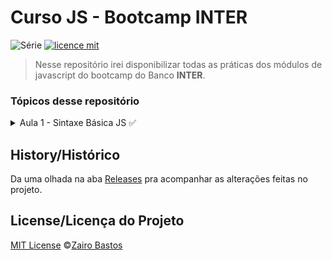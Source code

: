 # Curso JS - Bootcamp INTER

![Série](https://img.shields.io/badge/ZairoBastos-BootcampInter-blue)
[![licence mit](https://img.shields.io/badge/licence-MIT-orange.svg)](https://github.com/zairobastos/Curso-JS-Bootcamp-INTER/blob/master/LICENSE)

> Nesse repositório irei disponibilizar todas as práticas dos módulos de javascript do bootcamp do Banco **INTER**.

### Tópicos desse repositório
<div>
    <details>
        <summary>Aula 1 - Sintaxe Básica JS ✅</summary>
        <div>
            <table>
                <thead>
                    <tr>
                        <th>
                            Conteúdo
                        </th>
                    </tr>
                </thead>
                <tbody>
                    <tr>
                        <td>
                            <a href="Sintaxe Básica JS/Aula 01 - O que é JS">Aula 01 - O que é JS?</a>
                        </td>
                    </tr>                  
                    <tr>
                        <td>
                            <a href="Sintaxe Básica JS/Aula 02 - Entendendo Variáveis e seus valores">Aula 02 - Entendendo Variáveis e seus valores</a>
                        </td>
                    </tr>                 
                    <tr>
                        <td>
                            <a href="Sintaxe Básica JS/Aula 03 - Vetores e Objetos">Aula 03 - Vetores e Objetos</a>
                        </td>
                    </tr>                 
                    <tr>
                        <td>
                            <a href="Sintaxe Básica JS/Aula 04 - Estruturas Condicionais">Aula 04 - Estruturas Condicionais</a>
                        </td>
                    </tr>                 
                    <tr>
                        <td>
                            <a href="Sintaxe Básica JS/Aula 05 - Funções">Aula 05 - Funções</a>
                        </td>
                    </tr>                 
                    <tr>
                        <td>
                            <a href="Sintaxe Básica JS/Aula 06 - Aprofundamento de Funções">Aula 06 - Aprofundamento de Funções</a>
                        </td>
                    </tr>                 
                </tbody>
            </table>
        </div>
    </details>
</div>

## History/Histórico
Da uma olhada na aba [Releases](https://github.com/zairobastos/Curso-JS-Bootcamp-INTER/commits/master) pra acompanhar as alterações feitas no projeto.

## License/Licença do Projeto
[MIT License](./LICENSE) ©[Zairo Bastos](https://github.com/zairobastos)